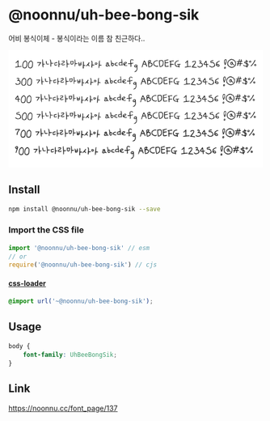 # @noonnu/uh-bee-bong-sik

어비 봉식이체 - 봉식이라는 이름 참 친근하다..

![example](./example.png)

## Install

```bash
npm install @noonnu/uh-bee-bong-sik --save
```

### Import the CSS file

```js
import '@noonnu/uh-bee-bong-sik' // esm
// or
require('@noonnu/uh-bee-bong-sik') // cjs
```

#### [css-loader](https://github.com/webpack-contrib/css-loader)

```css
@import url('~@noonnu/uh-bee-bong-sik');
```

## Usage

```css
body {
    font-family: UhBeeBongSik;
}
```

## Link

https://noonnu.cc/font_page/137
